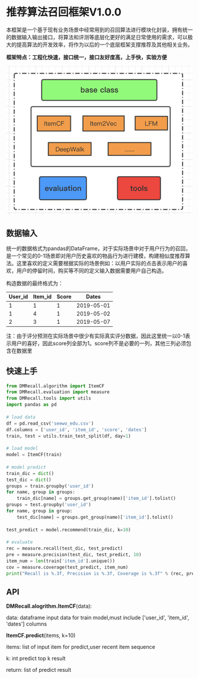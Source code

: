 # 推荐算法召回框架V1.0.0
本框架是一个基于现有业务场景中经常用到的召回算法进行模块化封装，拥有统一的数据输入输出接口，将算法和评测等底层化更好的满足日常使用的需求，可以极大的提高算法的开发效率，将作为以后的一个底层框架支撑推荐及其他相关业务。

**框架特点：工程化快速，接口统一，接口友好度高，上手快，实验方便**

![image-20190910093424709](./image-20190910093424709.png)



## 数据输入

统一的数据格式为pandas的DataFrame，对于实际场景中对于用户行为的召回，是一个常见的0-1场景即对用户历史喜欢的物品行为进行建模，构建相似度推荐算法。这里喜欢的定义需要根据实际的场景例如：以用户实际的点击表示用户的喜欢，用户的停留时间，购买等不同的定义输入数据需要用户自己构造。

构造数据的最终格式为：

| User_id | Item_id | Score | Dates      |
| ------- | ------- | ----- | ---------- |
| 1       | 1       | 1     | 2019-05-01 |
| 1       | 4       | 1     | 2019-05-02 |
| 2       | 3       | 1     | 2019-05-07 |

注：由于评分预测在实际场景中很少有实际真实评分数据，因此这里统一以0-1表示用户的喜好，因此score列全部为1。score列不是必要的一列，其他三列必须包含在数据里




## 快速上手
```python
from DMRecall.algorithm import ItemCF
from DMRecall.evaluation import measure
from DMRecall.tools import utils
import pandas as pd

# load data
df = pd.read_csv('seewo_edu.csv')
df.columns = ['user_id', 'item_id', 'score', 'dates']
train, test = utils.train_test_split(df, day=1)

# load model
model = ItemCF(train)

# model predict
train_dic = dict()
test_dic = dict()
groups = train.groupby('user_id')
for name, group in groups:
    train_dic[name] = groups.get_group(name)['item_id'].tolist()
groups = test.groupby('user_id')
for name, group in group:
    test_dic[name] = groups.get_group(name)['item_id'].tolist()

test_predict = model.recommend(train_dic, k=10)

# evaluate
rec = measure.recall(test_dic, test_predict)
pre = measure.precision(test_dic, test_predict, 10)
item_num = len(train['item_id'].unique())
cov = measure.coverage(test_predict, item_num)
print("Recall is %.3f, Precision is %.3f, Coverage is %.3f" % (rec, pre, cov))

```

## API

**DMRecall.alogrithm.ItemCF**(data):

data: dataframe input data for train model,must include ['user_id', 'item_id', 'dates'] columns

**ItemCF.predict**(items, k=10)

items: list of input item for predict,user recent item sequence

k: int predict top k result

return: list of predict result


